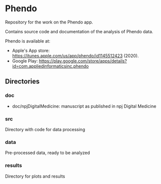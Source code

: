 # Phendo

Repository for the work on the Phendo app.

Contains source code and documentation of the analysis of Phendo data.

Phendo is available at:

- Apple's App store: https://itunes.apple.com/us/app/phendo/id1145512423 (2020).
- Google Play: https://play.google.com/store/apps/details?id=com.appliedinformaticsinc.phendo

## Directories

### doc

- doc/npjDigitalMedicine: manuscript as published in npj Digital Medicine

### src

Directory with code for data processing

### data

Pre-processed data, ready to be analyzed

### results

Directory for plots and results
